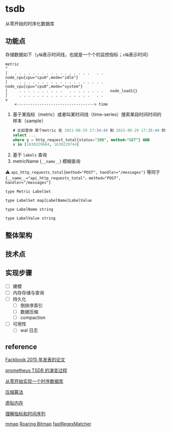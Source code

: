 # tsdb
从零开始的时序化数据库

## 功能点
存储数据如下（`y轴`表示时间线，也就是一个个的监控指标；`x轴`表示时间）
```text
metric
^
│   . . . . . . . . . . . . . . . . .   . .   node_cpu{cpu="cpu0",mode="idle"}
│     . . . . . . . . . . . . . . . . . . .   node_cpu{cpu="cpu0",mode="system"}
│     . . . . . . . . . .   . . . . . . . .   node_load1{}
│     . . . . . . . . . . . . . . . .   . .  
v
    <----------------------------------> time
```

1. 基于某指标（metric）或者叫某时间线（time-series）搜索某段时间时间的样本（sample）
   ```sql
   # 比如查询 某个metric 在 2021-08-29 17:34:44 到 2021-08-29 17:35:44 的数据
   select ...
   where y = http_request_total{status="200", method="GET"} AND
   x in [1630229684, 1630229744]
   ```
2. 基于 `labels` 查询
3. metricName (`__name__`) 模糊查询 

⚠️ 
`api_http_requests_total{method="POST", handler="/messages"}` 等同于
`{__name__="api_http_requests_total"，method="POST", handler="/messages"}`

```text
type Metric LabelSet

type LabelSet map[LabelName]LabelValue

type LabelName string

type LabelValue string
```
## 整体架构

## 技术点

## 实现步骤
- [ ] 建模
- [ ] 内存存储与查询
- [ ] 持久化
    - [ ] 倒排序索引
    - [ ] 数据压缩
    - [ ] compaction
- [ ] 可用性
    - [ ] wal 日志

## reference

[Fackbook 2015 年发表的论文](http://www.vldb.org/pvldb/vol8/p1816-teller.pdf )

[prometheus TSDB 的演变过程](https://fabxc.org/tsdb/)

[从零开始实现一个时序数据库](https://studygolang.com/articles/35175?fr=sidebar)

[压缩算法](https://github.com/dgryski/go-tsz)

[虚拟内存](https://strikefreedom.top/memory-management--virtual-memory)

[理解指标和时间序列](https://yunlzheng.gitbook.io/prometheus-book/parti-prometheus-ji-chu/promql/what-is-prometheus-metrics-and-labels)

[mmap]()
[Roaring Bitmap]()
[fastRegexMatcher]()